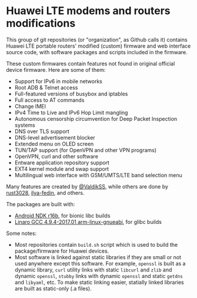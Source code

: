 Huawei LTE modems and routers modifications
===========================================

This group of git repositories (or "organization", as Github calls it) contains Huawei LTE portable routers' modified (custom) firmware and web interface source code, with software packages and scripts included in the firmware.

These custom firmwares contain features not found in original official device firmware. Here are some of them:

* Support for IPv6 in mobile networks
* Root ADB & Telnet access
* Full-featured versions of busybox and iptables
* Full access to AT commands
* Change IMEI
* IPv4 Time to Live and IPv6 Hop Limit mangling
* Autonomous censorship circumvention for Deep Packet Inspection systems
* DNS over TLS support
* DNS-level advertisement blocker
* Extended menu on OLED screen
* TUN/TAP support (for OpenVPN and other VPN programs)
* OpenVPN, curl and other software
* Entware application repository support
* EXT4 kernel module and swap support
* Multilingual web interface with GSM/UMTS/LTE band selection menu

Many features are created by [@ValdikSS](https://github.com/ValdikSS/), while others are done by [rust3028](rust3028), [ilya-fedin](https://github.com/ilya-fedin/), and others.


The packages are built with:

* [Android NDK r16b](https://developer.android.com/ndk/downloads/older_releases.html#ndk-16b-downloads), for bionic libc builds
* [Linaro GCC 4.9.4-2017.01 arm-linux-gnueabi](https://releases.linaro.org/components/toolchain/binaries/4.9-2017.01/arm-linux-gnueabi/), for glibc builds


Some notes:

* Most repositories contain `build.sh` script which is used to build the package/firmware for Huawei devices.
* Most software is linked against static libraries if they are small or not used anywhere except this software. For example, `openssl` is built as a dynamic library, `curl` utility links with static `libcurl` and `zlib` and dynamic `openssl`, `stubby` links with dynamic `openssl` and static `getdns` and `libyaml`, etc. To make static linking easier, statially linked libraries are built as static-only (.a files).
